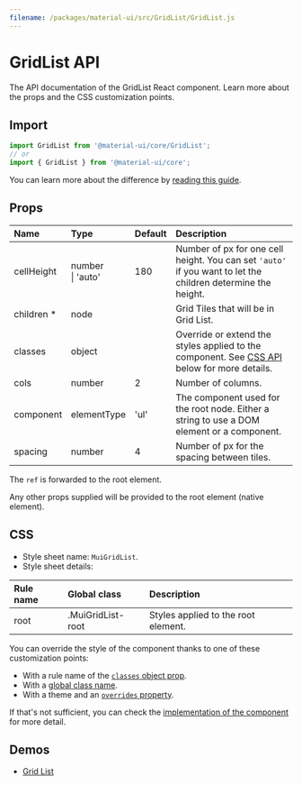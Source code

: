 ```yaml
---
filename: /packages/material-ui/src/GridList/GridList.js
---
```


<!--- This documentation is automatically generated, do not try to edit it. -->

# GridList API

<p class="description">The API documentation of the GridList React component. Learn more about the props and the CSS customization points.</p>

## Import

```js
import GridList from '@material-ui/core/GridList';
// or
import { GridList } from '@material-ui/core';
```

You can learn more about the difference by [reading this guide](/guides/minimizing-bundle-size/).



## Props

| Name | Type | Default | Description |
|:-----|:-----|:--------|:------------|
| <span class="prop-name">cellHeight</span> | <span class="prop-type">number<br>&#124;&nbsp;'auto'</span> | <span class="prop-default">180</span> | Number of px for one cell height. You can set `'auto'` if you want to let the children determine the height. |
| <span class="prop-name required">children&nbsp;*</span> | <span class="prop-type">node</span> |  | Grid Tiles that will be in Grid List. |
| <span class="prop-name">classes</span> | <span class="prop-type">object</span> |  | Override or extend the styles applied to the component. See [CSS API](#css) below for more details. |
| <span class="prop-name">cols</span> | <span class="prop-type">number</span> | <span class="prop-default">2</span> | Number of columns. |
| <span class="prop-name">component</span> | <span class="prop-type">elementType</span> | <span class="prop-default">'ul'</span> | The component used for the root node. Either a string to use a DOM element or a component. |
| <span class="prop-name">spacing</span> | <span class="prop-type">number</span> | <span class="prop-default">4</span> | Number of px for the spacing between tiles. |

The `ref` is forwarded to the root element.

Any other props supplied will be provided to the root element (native element).

## CSS

- Style sheet name: `MuiGridList`.
- Style sheet details:

| Rule name | Global class | Description |
|:-----|:-------------|:------------|
| <span class="prop-name">root</span> | <span class="prop-name">.MuiGridList-root</span> | Styles applied to the root element.

You can override the style of the component thanks to one of these customization points:

- With a rule name of the [`classes` object prop](/customization/components/#overriding-styles-with-classes).
- With a [global class name](/customization/components/#overriding-styles-with-global-class-names).
- With a theme and an [`overrides` property](/customization/globals/#css).

If that's not sufficient, you can check the [implementation of the component](https://github.com/mui-org/material-ui/blob/master/packages/material-ui/src/GridList/GridList.js) for more detail.

## Demos

- [Grid List](/components/grid-list/)

